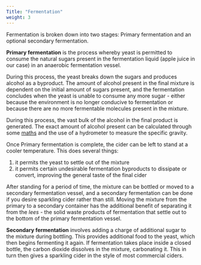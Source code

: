 ```yaml
---
Title: "Fermentation"
weight: 3
---
```


Fermentation is broken down into two stages: Primary fermentation and an optional secondary fermentation.

**Primary fermentation** is the process whereby yeast is permitted to consume the natural sugars present in the fermentation liquid (apple juice in our case) in an anaerobic fermentation vessel.  

During this process, the yeast breaks down the sugars and produces  alcohol as a byproduct.  The amount of alcohol present in the final mixture is dependent on the initial amount of sugars present,
and the fermentation concludes when the yeast is unable to consume any more sugar - either because the environment is no longer conducive to fermentation or
because there are no more fermentable molecules present in the mixture.

During this process, the vast bulk of the alcohol in the final product is generated.  The exact amount of alcohol present can be calculated through some [maths](https://www.brewmart.co.uk/how-to-use-a-hydrometer1/#HowdoIuseahydrometertocalculateABV) and the
use of a hydrometer to measure the specific gravity.

Once Primary fermentation is complete, the cider can be left to stand at a cooler temperature.  This does several things:

1. it permits the yeast to settle out of the mixture
2. it permits certain undesirable fermentation byproducts to dissipate or convert, improving the general taste of the final cider

After standing for a period of time, the mixture can be bottled or moved to a secondary fermentation vessel, and a secondary fermentation can be done if you desire sparkling cider rather than still.
Moving the mixture from the primary to a secondary container has the additional benefit of separating it from the *lees* - the solid waste products of fermentation that settle out to the bottom of the primary
fermentation vessel.

**Secondary fermentation** involves adding a charge of additional sugar to the mixture during bottling.  This provides additional food to the yeast,
which then begins fermenting it again.  If fermentation takes place inside a closed bottle, the carbon dioxide dissolves in the mixture, carbonating it.
This in turn then gives a sparkling cider in the style of most commercial ciders.
